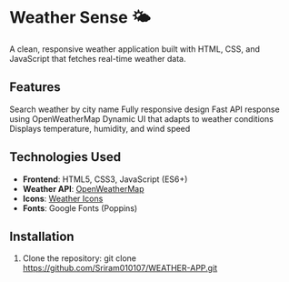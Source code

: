 # Weather Sense 🌤️

A clean, responsive weather application built with HTML, CSS, and JavaScript that fetches real-time weather data.

## Features
   Search weather by city name
   Fully responsive design
   Fast API response using OpenWeatherMap
   Dynamic UI that adapts to weather conditions
   Displays temperature, humidity, and wind speed

## Technologies Used
- **Frontend**: HTML5, CSS3, JavaScript (ES6+)
- **Weather API**: [OpenWeatherMap](https://openweathermap.org/api)
- **Icons**: [Weather Icons](https://erikflowers.github.io/weather-icons/)
- **Fonts**: Google Fonts (Poppins)

## Installation
1. Clone the repository:
git clone https://github.com/Sriram010107/WEATHER-APP.git
  
